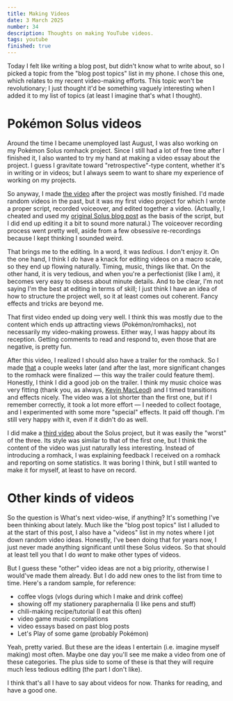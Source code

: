 ```yaml
---
title: Making Videos
date: 3 March 2025
number: 34
description: Thoughts on making YouTube videos.
tags: youtube
finished: true
---
```


Today I felt like writing a blog post, but didn't know what to write about, so I picked a topic from the "blog post topics" list in my phone. I chose this one, which relates to my recent video-making efforts. This topic won't be revolutionary; I just thought it'd be something vaguely interesting when I added it to my list of topics (at least I imagine that's what I thought).

# Pokémon Solus videos

Around the time I became unemployed last August, I was also working on my Pokémon Solus romhack project. Since I still had a lot of free time after I finished it, I also wanted to try my hand at making a video essay about the project. I guess I gravitate toward "retrospective"-type content, whether it's in writing or in videos; but I always seem to want to share my experience of working on my projects.

So anyway, I made [the video](https://www.youtube.com/watch?v=ANRiLuondLE) after the project was mostly finished. I'd made random videos in the past, but it was my first video project for which I wrote a proper script, recorded voiceover, and edited together a video. (Actually, I cheated and used my [original Solus blog post](https://derekandersen.net/blog/pokemon-solus-rgb) as the basis of the script, but I did end up editing it a bit to sound more natural.) The voiceover recording process went pretty well, aside from a few obsessive re-recordings because I kept thinking I sounded weird.

That brings me to the editing. In a word, it was _tedious_. I don't enjoy it. On the one hand, I think I _do_ have a knack for editing videos on a macro scale, so they end up flowing naturally. Timing, music, things like that. On the other hand, it is very tedious, and when you're a perfectionist (like I am), it becomes very easy to obsess about minute details. And to be clear, I'm not saying I'm the best at editing in terms of skill; I just think I have an idea of how to structure the project well, so it at least comes out coherent. Fancy effects and tricks are beyond me.

That first video ended up doing very well. I think this was mostly due to the content which ends up attracting views (Pokémon/romhacks), not necessarily my video-making prowess. Either way, I was happy about its reception. Getting comments to read and respond to, even those that are negative, is pretty fun.

After this video, I realized I should also have a trailer for the romhack. So I made [that](https://www.youtube.com/watch?v=SMto-WaTL4s) a couple weeks later (and after the last, more significant changes to the romhack were finalized — this way the trailer could feature them). Honestly, I think I did a good job on the trailer. I think my music choice was very fitting (thank you, as always, [Kevin MacLeod](https://incompetech.com/)) and I timed transitions and effects nicely. The video was a lot shorter than the first one, but if I remember correctly, it took a lot more effort — I needed to collect footage, and I experimented with some more "special" effects. It paid off though. I'm still very happy with it, even if it didn't do as well.

I did make a [third video](https://www.youtube.com/watch?v=oYas1BfmQ6s) about the Solus project, but it was easily the "worst" of the three. Its style was similar to that of the first one, but I think the content of the video was just naturally less interesting. Instead of introducing a romhack, I was explaining feedback I received on a romhack and reporting on some statistics. It was boring I think, but I still wanted to make it for myself, at least to have on record.

# Other kinds of videos

So the question is What's next video-wise, if anything? It's something I've been thinking about lately. Much like the "blog post topics" list I alluded to at the start of this post, I also have a "videos" list in my notes where I jot down random video ideas. Honestly, I've been doing that for years now, I just never made anything significant until these Solus videos. So that should at least tell you that I do _want_ to make other types of videos.

But I guess these "other" video ideas are not a big priority, otherwise I would've made them already. But I do add new ones to the list from time to time. Here's a random sample, for reference:

- coffee vlogs (vlogs during which I make and drink coffee)
- showing off my stationery paraphernalia (I like pens and stuff)
- chili-making recipe/tutorial (I eat this often)
- video game music compilations
- video essays based on past blog posts
- Let's Play of some game (probably Pokémon)

Yeah, pretty varied. But these are the ideas I entertain (i.e. imagine myself making) most often. Maybe one day you'll see me make a video from one of these categories. The plus side to some of these is that they will require much less tedious editing (the part I don't like).

I think that's all I have to say about videos for now. Thanks for reading, and have a good one.
